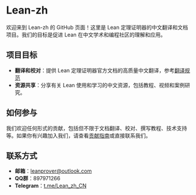 # Lean-zh

欢迎来到 Lean-zh 的 GitHub 页面！这里是 Lean 定理证明器的中文翻译和文档项目。我们的目标是促进 Lean 在中文学术和编程社区的理解和应用。

## 项目目标
- **翻译和校对**：提供 Lean 定理证明器官方文档的高质量中文翻译，参考[翻译规范](https://github.com/orgs/Lean-zh/projects/2)
- **资源共享**：分享有关 Lean 使用和学习的中文资源，包括教程、视频和案例研究。

## 如何参与
我们欢迎任何形式的贡献，包括但不限于文档翻译、校对、撰写教程、技术支持等。如果你有兴趣加入我们，请查看[贡献指南](./CONTRIBUTING.md)或直接联系我们。

## 联系方式
- **邮箱**：[leanprover@outlook.com](mailto:leanprover@outlook.com)
- **QQ群**：897971266
- **Telegram**：[t.me/Lean_zh_CN](https://t.me/Lean_zh_CN)
